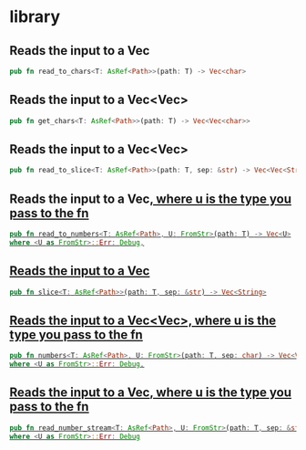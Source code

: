 # library

## Reads the input to a Vec<char>
``` rust
pub fn read_to_chars<T: AsRef<Path>>(path: T) -> Vec<char>
```

## Reads the input to a Vec<Vec<char>>
``` rust
pub fn get_chars<T: AsRef<Path>>(path: T) -> Vec<Vec<char>>
```

## Reads the input to a Vec<Vec<String>>
``` rust
pub fn read_to_slice<T: AsRef<Path>>(path: T, sep: &str) -> Vec<Vec<String>> {
```

## Reads the input to a Vec<U>, where u is the type you pass to the fn
``` rust
pub fn read_to_numbers<T: AsRef<Path>, U: FromStr>(path: T) -> Vec<U>
where <U as FromStr>::Err: Debug,
```

## Reads the input to a Vec<String>
``` rust
pub fn slice<T: AsRef<Path>>(path: T, sep: &str) -> Vec<String>
```

## Reads the input to a Vec<Vec<U>>, where u is the type you pass to the fn
``` rust
pub fn numbers<T: AsRef<Path>, U: FromStr>(path: T, sep: char) -> Vec<Vec<U>> 
where <U as FromStr>::Err: Debug,
```

## Reads the input to a Vec<U>, where u is the type you pass to the fn
``` rust
pub fn read_number_stream<T: AsRef<Path>, U: FromStr>(path: T, sep: &str) -> Vec<U> 
where <U as FromStr>::Err: Debug
```